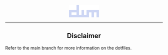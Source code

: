 <p align="center">
  <img src=".github/images/logo.png" alt="Image">
</p>

<hr>

<div align="center">
  <h2>Disclaimer</h2>
</div>

Refer to the main branch for more information on the dotfiles.
